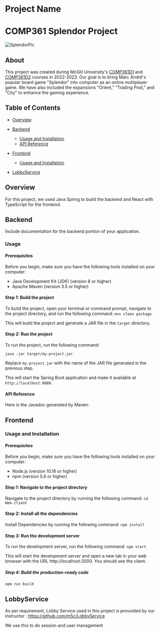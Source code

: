 # Project Name
# COMP361 Splendor Project
![SplendorPic](https://i0.wp.com/nerd-tropolis.com/wp-content/uploads/2020/11/Splendor-Board-Game-Review-1.jpg?fit=1200%2C790&ssl=1)

## About
This project was created during McGill University's [COMP361D1](https://www.mcgill.ca/study/2022-2023/courses/comp-361d1) and [COMP361D2](https://www.mcgill.ca/study/2022-2023/courses/comp-361d2) courses in 2022-2023. Our goal is to bring Marc André's popular board game "Splendor" into computer as an online multiplayer game. We have also included the expansions "Orient," "Trading Post," and "City" to enhance the gaming experience.

## Table of Contents

- [Overview](#overview)
- [Backend](#backend)
    - [Usage and Installation](#usage-and-installation)
    - [API Reference](#api-reference)
- [Frontend](#frontend)
    - [Usage and Installation](#usage-and-installation)

- [LobbyService](#lobbyservice)
## Overview
For this project, we used Java Spirng to build the backend and React with TypeScript for the frontend.

## Backend

Include documentation for the backend portion of your application.

### Usage

#### Prerequisites

Before you begin, make sure you have the following tools installed on your computer:

- Java Development Kit (JDK) (version 8 or higher)
- Apache Maven (version 3.5 or higher)

#### Step 1: Build the project

To build the project, open your terminal or command prompt, navigate to the project directory, and run the following command:
```mvn clean package```

This will build the project and generate a JAR file in the `target` directory.

#### Step 2: Run the project

To run the project, run the following command:

```java -jar target/my-project.jar```

Replace `my-project.jar` with the name of the JAR file generated in the previous step.

This will start the Spring Boot application and make it available at `http://localhost:8080`.


#### API Reference
Here is the Javadoc generated by Maven:


## Frontend

### Usage and Installation
#### Prerequisites

Before you begin, make sure you have the following tools installed on your computer:

- Node.js (version 10.16 or higher)
- npm (version 5.6 or higher)

#### Step 1: Navigate to the project directory

Navigate to the project directory by running the following command:
```cd Web-client```

#### Step 2: Install all the dependencies

Install Dependencies by running the following command:
``` npm install ```

#### Step 3: Run the development server

To run the development server, run the following command:
```npm start```

This will start the development server and open a new tab in your web browser with the URL http://localhost:3000. You should see the client.

##### Step 4: Build the production-ready code
```npm run build```

## LobbyService
 As per requirement, Lobby Service used in this project is provoided by our instructor :
https://github.com/m5c/LobbyService

We use this to do session and user management
